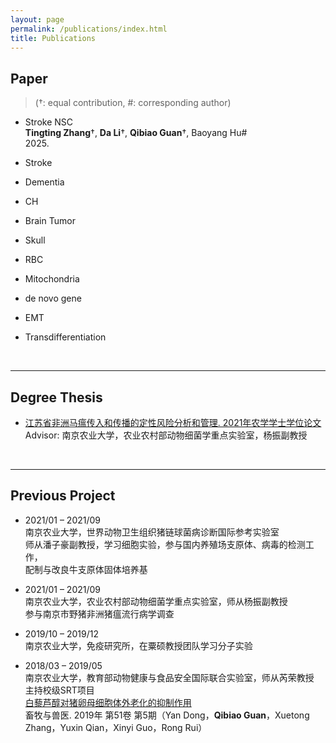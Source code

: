 ```yaml
---
layout: page
permalink: /publications/index.html
title: Publications
---
```


## Paper

> (†: equal contribution, #: corresponding author)

- Stroke NSC<br>**Tingting Zhang**†, **Da Li**†, **Qibiao Guan**†, Baoyang Hu#<br>2025.<br>

- Stroke

- Dementia

- CH

- Brain Tumor

- Skull

- RBC

- Mitochondria

- de novo gene

- EMT

- Transdifferentiation

   <br>

---

## Degree Thesis

- [江苏省非洲马瘟传入和传播的定性风险分析和管理. 2021年农学学士学位论文](https://mushan-guan.github.io/mypaper/thesis/NJAU.pdf)<br>Advisor: 南京农业大学，农业农村部动物细菌学重点实验室，杨振副教授<br>

  <br>

---

## Previous Project

- 2021/01 – 2021/09<br>南京农业大学，世界动物卫生组织猪链球菌病诊断国际参考实验室<br>师从潘子豪副教授，学习细胞实验，参与国内养殖场支原体、病毒的检测工作，<br>配制与改良牛支原体固体培养基

  

- 2021/01 – 2021/09<br>南京农业大学，农业农村部动物细菌学重点实验室，师从杨振副教授<br>参与南京市野猪非洲猪瘟流行病学调查

  

- 2019/10 – 2019/12<br>南京农业大学，免疫研究所，在粟硕教授团队学习分子实验

  

- 2018/03 – 2019/05<br>南京农业大学，教育部动物健康与食品安全国际联合实验室，师从芮荣教授<br>主持校级SRT项目<br>[白藜芦醇对猪卵母细胞体外老化的抑制作用](https://mushan-guan.github.io/mypaper/thesis/VET.pdf)<br>畜牧与兽医. 2019年  第51卷 第5期（Yan Dong，**Qibiao Guan**，Xuetong Zhang，Yuxin Qian，Xinyi Guo，Rong Rui）
